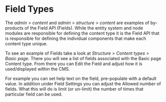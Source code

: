# Field Types

The _admin &gt; content_ and _admin &gt; structure &gt; content_ are examples of by-products of the Field API \(Fields\). While the entity system and node modules are responsible for defining the content type it is the Field API that is responsible for defining the individual components that make each content type unique.

To see an example of Fields take a look at _Structure  &gt; Content types  &gt; Basic page_. There you will see a list of fields associated with the Basic page Content type. From there you can Edit the Field and adjust how it is used/displayed within the CMS.

For example you can set help text on the field, pre-populate with a default value. In addition under Field Settings you can adjust the Allowed number of fields. What this will do is limit \(or un-limit\) the number of times that particular field can be used.


